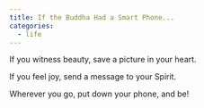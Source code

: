 ```yaml
---
title: If the Buddha Had a Smart Phone...
categories:
  - life
---
```

If you witness beauty,
save a picture in your heart.

If you feel joy,
send a message to your Spirit.

Wherever you go,
put down your phone,
and be!
